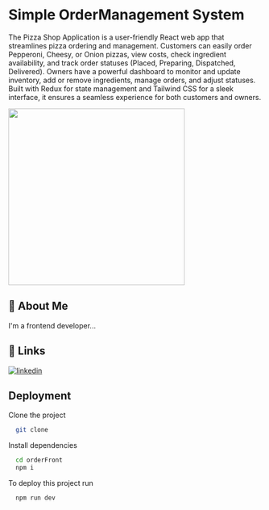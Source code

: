 
# Simple OrderManagement System

The Pizza Shop Application is a user-friendly React web app that streamlines pizza ordering and management. Customers can easily order Pepperoni, Cheesy, or Onion pizzas, view costs, check ingredient availability, and track order statuses (Placed, Preparing, Dispatched, Delivered). Owners have a powerful dashboard to monitor and update inventory, add or remove ingredients, manage orders, and adjust statuses. Built with Redux for state management and Tailwind CSS for a sleek interface, it ensures a seamless experience for both customers and owners.

<img  src="https://skillicons.dev/icons?i=react,nodejs,vite,redux,tailwind,vscode,github"  width=350>

## 🚀 About Me
I'm a frontend developer...


## 🔗 Links
[![linkedin](https://img.shields.io/badge/linkedin-0A66C2?style=for-the-badge&logo=linkedin&logoColor=white)](www.linkedin.com/in/kavindud)



## Deployment

Clone the project

```bash
  git clone 
```

Install dependencies

```bash
  cd orderFront
  npm i
```

To deploy this project run

```bash
  npm run dev
```

